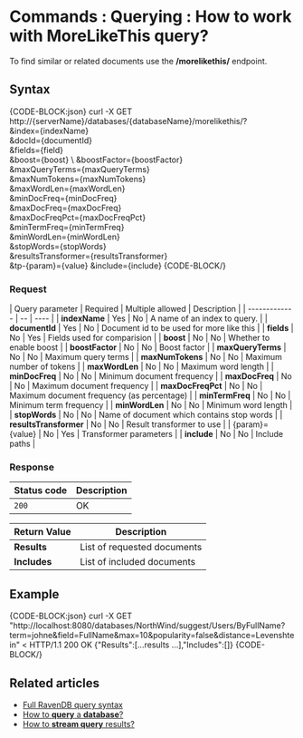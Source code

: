 # Commands : Querying : How to work with MoreLikeThis query?

To find similar or related documents use the **/morelikethis/** endpoint.

## Syntax

{CODE-BLOCK:json}
  curl -X GET http://{serverName}/databases/{databaseName}/morelikethis/? \
	&index={indexName} \
	&docId={documentId} \
	&fields={field} \
	&boost={boost} \ 
	&boostFactor={boostFactor} \
	&maxQueryTerms={maxQueryTerms} \
	&maxNumTokens={maxNumTokens} \
	&maxWordLen={maxWordLen} \
	&minDocFreq={minDocFreq} \
	&maxDocFreq={maxDocFreq} \
	&maxDocFreqPct={maxDocFreqPct} \
	&minTermFreq={minTermFreq} \
	&minWordLen={minWordLen} \
	&stopWords={stopWords} \
	&resultsTransformer={resultsTransformer} \
	&tp-{param}={value}
	&include={include}
{CODE-BLOCK/}

### Request

| Query parameter | Required | Multiple allowed | Description |
| ------------- | -- | ---- |
| **indexName** | Yes | No | A name of an index to query. |
| **documentId** | Yes | No | Document id to be used for more like this |
| **fields** | No | Yes | Fields used for comparision |
| **boost** | No | No | Whether to enable boost |
| **boostFactor** | No | No | Boost factor |
| **maxQueryTerms** | No | No | Maximum query terms |
| **maxNumTokens** | No | No | Maximum number of tokens |
| **maxWordLen** | No | No | Maximum word length |
| **minDocFreq** | No | No | Minimum document frequency |
| **maxDocFreq** | No | No | Maximum document frequency |
| **maxDocFreqPct** | No | No | Maximum document frequency (as percentage) |
| **minTermFreq** | No | No | Minimum term frequency |
| **minWordLen** | No | No | Minimum word length |
| **stopWords** | No | No | Name of document which contains stop words |
| **resultsTransformer** | No | No | Result transformer to use |
| {param}={value} | No | Yes | Transformer parameters |
| **include** | No | No | Include paths |


### Response

| Status code | Description |
| ----------- | - |
| `200` | OK |

| Return Value | Description |
| ------------- | ------------- |
| **Results** | List of requested documents |
| **Includes** | List of included documents |

## Example

{CODE-BLOCK:json}
curl -X GET "http://localhost:8080/databases/NorthWind/suggest/Users/ByFullName?term=johne&field=FullName&max=10&popularity=false&distance=Levenshtein" 
< HTTP/1.1 200 OK
{"Results":[...results ...],"Includes":[]}
{CODE-BLOCK/}

## Related articles

- [Full RavenDB query syntax](../../../indexes/querying/full-query-syntax)   
- [How to **query** a **database**?](../../../client-api/commands/querying/how-to-query-a-database)   
- [How to **stream query** results?](../../../client-api/commands/querying/how-to-stream-query-results)   